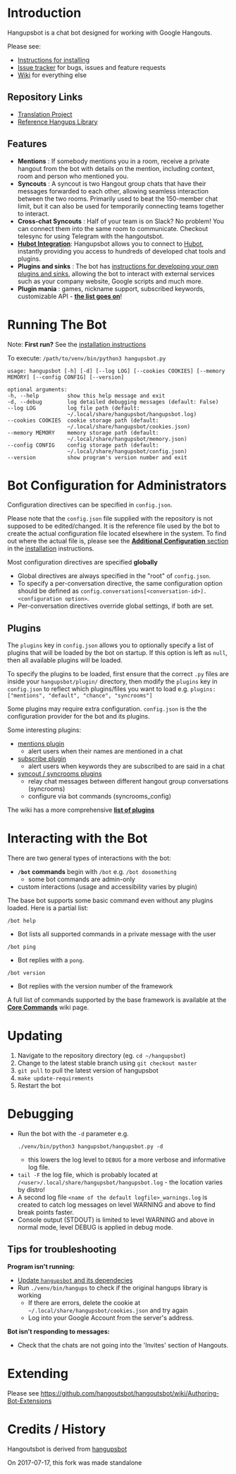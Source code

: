 # Introduction

Hangupsbot is a chat bot designed for working with Google Hangouts.

Please see:
* [Instructions for installing](INSTALL.md)
* [Issue tracker](https://github.com/das7pad/hangoutsbot/issues) for bugs,
  issues and feature requests
* [Wiki](https://github.com/hangoutsbot/hangoutsbot/wiki) for everything else


## Repository Links
* [Translation Project](https://github.com/hangoutsbot/hangoutsbot-locales)
* [Reference Hangups Library](https://github.com/das7pad/hangups)


## Features
* **Mentions** :
  If somebody mentions you in a room, receive a private hangout from the bot
  with details on the mention, including context, room and person who mentioned
  you.
* **Syncouts** :
  A syncout is two Hangout group chats that have their messages forwarded to
  each other, allowing seamless interaction between the two rooms. Primarily
  used to beat the 150-member chat limit, but it can also be used for
  temporarily connecting teams together to interact.
* **Cross-chat Syncouts** :
  Half of your team is on Slack? No problem! You can connect them into the same
  room to communicate.
  Checkout telesync for using Telegram with the hangoutsbot.
* **[Hubot Integration](https://github.com/hangoutsbot/hangoutsbot/wiki/Hubot-Integration)**:
  Hangupsbot allows you to connect to [Hubot](https://hubot.github.com/), instantly providing you access
  to hundreds of developed chat tools and plugins.
* **Plugins and sinks** :
  The bot has [instructions for developing your own plugins and sinks](https://github.com/hangoutsbot/hangoutsbot/wiki/Authoring-Bot-Extensions),
  allowing the bot to interact with external services such as your company
  website, Google scripts and much more.
* **Plugin mania** :
  games, nickname support, subscribed keywords, customizable API -
  **[the list goes on](https://github.com/hangoutsbot/hangoutsbot/wiki/Plugin-List)**!

# Running The Bot

Note: **First run?** See the [installation instructions](INSTALL.md)

To execute: `/path/to/venv/bin/python3 hangupsbot.py`

```
usage: hangupsbot [-h] [-d] [--log LOG] [--cookies COOKIES] [--memory MEMORY] [--config CONFIG] [--version]

optional arguments:
-h, --help         show this help message and exit
-d, --debug        log detailed debugging messages (default: False)
--log LOG          log file path (default:
                   ~/.local/share/hangupsbot/hangupsbot.log)
--cookies COOKIES  cookie storage path (default:
                   ~/.local/share/hangupsbot/cookies.json)
--memory MEMORY    memory storage path (default:
                   ~/.local/share/hangupsbot/memory.json)
--config CONFIG    config storage path (default:
                   ~/.local/share/hangupsbot/config.json)
--version          show program's version number and exit
```

# Bot Configuration for Administrators

Configuration directives can be specified in `config.json`.

Please note that the `config.json` file supplied with the repository is not
  supposed to be edited/changed. It is the reference file used by the bot to
  create the actual configuration file located elsewhere in the system. To find
  out where the actual file is, please see the
  [**Additional Configuration** section](INSTALL.md#additional-configuration)
  in the [installation](INSTALL.md) instructions.

Most configuration directives are specified **globally**
* Global directives are always specified in the "root" of `config.json`.
* To specify a per-conversation directive, the same configuration option should
  be defined as `config.conversations[<conversation-id>].<configuration option>`.
* Per-conversation directives override global settings, if both are set.

## Plugins

The `plugins` key in `config.json` allows you to optionally specify a list of
  plugins that will be loaded by the bot on startup. If this option is left as
  `null`, then all available plugins will be loaded.

To specify the plugins to be loaded, first ensure that the correct `.py` files
  are inside your `hangupsbot/plugin/` directory, then modify the `plugins` key
  in `config.json` to reflect which plugins/files you want to load e.g.
    `plugins: ["mentions", "default", "chance", "syncrooms"]`

Some plugins may require extra configuration.
  `config.json` is the the configuration provider for the bot and its plugins.

Some interesting plugins:
* [mentions plugin](https://github.com/hangoutsbot/hangoutsbot/wiki/Mentions-Plugin)
  * alert users when their names are mentioned in a chat
* [subscribe plugin](https://github.com/hangoutsbot/hangoutsbot/wiki/Subscribe-Plugin)
  * alert users when keywords they are subscribed to are said in a chat
* [syncout / syncrooms plugins](https://github.com/hangoutsbot/hangoutsbot/wiki/Syncouts-Plugin)
  * relay chat messages between different hangout group conversations (syncrooms)
  * configure via bot commands (syncrooms_config)

The wiki has a more comprehensive
  **[list of plugins](https://github.com/hangoutsbot/hangoutsbot/wiki/Plugin-List)**

# Interacting with the Bot

There are two general types of interactions with the bot:
* **`/bot` commands** begin with `/bot` e.g. `/bot dosomething`
  * some bot commands are admin-only
* custom interactions (usage and accessibility varies by plugin)

The base bot supports some basic command even without any plugins loaded.
  Here is a partial list:

`/bot help`
* Bot lists all supported commands in a private message with the user

`/bot ping`
* Bot replies with a `pong`.

`/bot version`
* Bot replies with the version number of the framework

A full list of commands supported by the base framework is available at the
  [**Core Commands**](https://github.com/hangoutsbot/hangoutsbot/wiki/Core-Commands)
  wiki page.

# Updating

1. Navigate to the repository directory (eg. `cd ~/hangupsbot`)
2. Change to the latest stable branch using `git checkout master`
3. `git pull` to pull the latest version of hangupsbot
4. `make update-requirements`
5. Restart the bot

# Debugging

* Run the bot with the `-d` parameter e.g.
  ```
  ./venv/bin/python3 hangupsbot/hangupsbot.py -d
  ```
  - this lowers the log level to `DEBUG` for a more verbose and informative log
  file.
* `tail -F` the log file, which is probably located at
  `/<user>/.local/share/hangupsbot/hangupsbot.log` - the location varies by
  distro!
* A second log file `<name of the default logfile>_warnings.log` is created to
  catch log messages on level WARNING and above to find break points faster.
* Console output (STDOUT) is limited to level WARNING and above in normal mode,
  level DEBUG is applied in debug mode.

## Tips for troubleshooting
**Program isn't running:**
* [Update `hangupsbot` and its dependecies](#updating)
* Run `./venv/bin/hangups` to check if the original hangups library is working
  * If there are errors, delete the cookie at
    `~/.local/share/hangupsbot/cookies.json` and try again
  * Log into your Google Account from the server's address.

**Bot isn't responding to messages:**
* Check that the chats are not going into the 'Invites' section of Hangouts.

# Extending

Please see
  https://github.com/hangoutsbot/hangoutsbot/wiki/Authoring-Bot-Extensions

# Credits / History

Hangoutsbot is derived from
  [hangupsbot](https://github.com/hangoutsbot/hangoutsbot)

On 2017-07-17, this fork was made standalone
